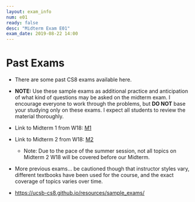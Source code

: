 ```yaml
---
layout: exam_info
num: e01
ready: false
desc: "Midterm Exam E01"
exam_date: 2019-08-22 14:00
---
```


# Past Exams

* There are some past CS8 exams available here.
* <strong>NOTE:</strong> Use these sample exams as additional practice and anticipation of what kind of questions may be asked on the midterm exam. I encourage everyone to work through the problems, but <b>DO NOT</b> base your studying only on these exams. I expect all students to review the material thoroughly.

* Link to Midterm 1 from W18: [M1](https://sites.cs.ucsb.edu/~richert/cs8/exams/W18_M1.pdf)
* Link to Midterm 2 from W18: [M2](https://sites.cs.ucsb.edu/~richert/cs8/exams/W18_M2.pdf)
    * Note: Due to the pace of the summer session, not all topics on Midterm 2 W18 will be covered before our Midterm.

* More previous exams... be cautioned though that instructor styles vary, different textbooks have been used for the course, and the exact coverage of topics varies over time.

* <https://ucsb-cs8.github.io/resources/sample_exams/>
